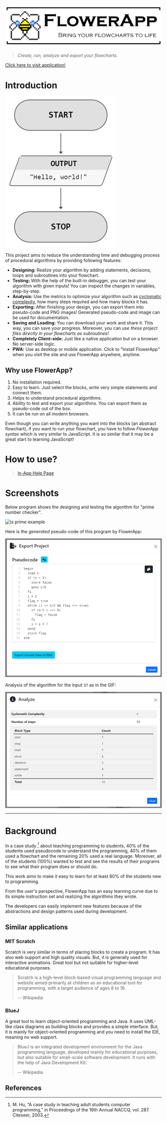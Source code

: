 ![Banner](docs/banner.jpg)

> *Create, run, analyze and export your flowcharts.*

[Click here to visit application!](http://web.itu.edu.tr/~ozkanbe19/flower-app/)


# Introduction

![HelloWorld](docs/flow-hello-world.jpg)

This project aims to reduce the understanding time and debugging process of procedural algorithms by providing following features:

 - **Designing:** Realize your algorithm by adding statements, decisions, loops and subroutines into your flowchart.
 - **Testing:** With the help of the built-in debugger, you can test your algorithm with given inputs! You can inspect the changes in variables, step-by-step.
 - **Analysis:** Use the metrics to optimize your algorithm such as [cyclomatic complexity](https://en.wikipedia.org/wiki/Cyclomatic_complexity), how many steps required and how many blocks it has.
 - **Exporting:** After finishing your design, you can export them into pseudo-code and PNG images! Generated pseudo-code and image can be used for documentation.
 - **Saving and Loading:** You can download your work and share it. This way, you can save your progress. Moreover, you can *use these project files directly in your flowcharts as subroutines!*
 - **Completely Client-side:** Just like a native application but on a browser. No server-side logic.
 - **PWA:** Use as desktop or mobile application. Click to "Install FlowerApp" when you visit the site and use FlowerApp anywhere, anytime.


## Why use FlowerApp?

1. No installation required.
2. Easy to learn. Just select the blocks, write very simple statements and connect them.
3. Helps to understand procedural algorithms.
4. Ability to test and export your algorithms. You can export them as pseudo-code out of the box.
5. It can be run on all modern browsers.

Even though you can write anything you want into the blocks (an abstract flowchart), if you want to run your flowchart, you have to follow *FlowerApp syntax* which is very similar to JavaScript. It is so similar that it may be a great start to learning JavaScript!


#  How to use?

> [In-App Help Page](https://web.itu.edu.tr/~ozkanbe19/flower-app/how-to.html)


# Screenshots

Below program shows the designing and testing the algorithm for "prime number checker".

![is prime example](docs/example.gif)

Here is the *generated* pseudo-code of this program by FlowerApp:

![pseudo-code export panel](docs/ss-export-pseudocode.jpg)

Analysis of the algorithm for the input `37` as in the GIF:

![analysis](docs/ss-analyze.jpg)

------

# Background

In a case study [^1] about teaching programming to students, 40% of the students used pseudocode to understand the programming, 40% of them used a flowchart and the remaining 20% used a real language. Moreover, all of the students (100%) wanted to test and see the results of their programs to see what their program does or should do.

This work aims to make it easy to learn for at least 80% of
the students new to programming.

From the user's perspective, FlowerApp has an easy learning curve due to its simple instruction set and realizing the algorithms they wrote.

The developers can easily implement new features because of the abstractions and design patterns used during development.


## Similar applications


### MIT Scratch

Scratch is very similar in terms of placing blocks to create a program. It has also web support and high quality visuals. But, it is generally used for interactive animations. Great tool but not suitable for higher-level educational purposes.

> Scratch is a high-level block-based visual programming language and website aimed primarily at children as an educational tool for programming, with a target audience of ages 8 to 16.
>
> -- Wikipedia


### BlueJ

A great tool to learn object-oriented programming and Java. It uses UML-like class diagrams as building blocks and provides a simple interface. But, it is mainly for object-oriented programming and you need to install the IDE, meaning no web support.

> BlueJ is an integrated development environment for the Java programming language, developed mainly for educational purposes, but also suitable for small-scale software development. It runs with the help of Java Development Kit.
>
> -- Wikipedia


## References

[^1]:  M. Hu, “A case study in teaching adult students computer programming,” in Proceedings of the 16th Annual NACCQ, vol. 287. Citeseer, 2003. 